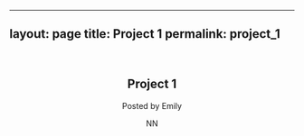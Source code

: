 <!-- handwriting recongition user interface -->
---
layout: page
title: Project 1
permalink: project_1
---

<!DOCTYPE html>
<html>
<body>

<article>
  <header>
    <h1>Project 1</h1>
    <p>Posted by Emily</p>
    <p>NN</p>
  </header>
</article>

</body>
</html>
